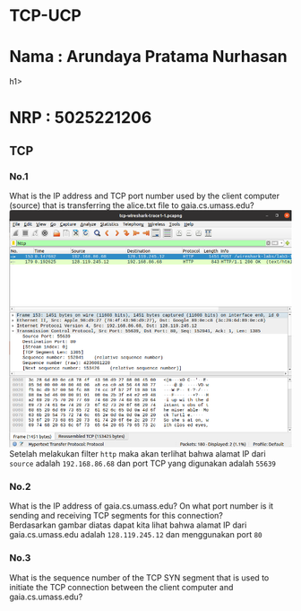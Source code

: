 # TCP-UCP

<h1>Nama : Arundaya Pratama Nurhasan</h1>h1>
<br>
<h1>NRP  : 5025221206</h1>

## TCP
### No.1
What is the IP address and TCP port number used by the client computer (source) that is transferring the alice.txt file to gaia.cs.umass.edu?
<img src="img/tcp1.png" alt="">
<br>
Setelah melakukan filter ```http``` maka akan terlihat bahwa alamat IP dari ```source``` adalah ```192.168.86.68``` dan port TCP yang digunakan adalah ```55639```

### No.2
What is the IP address of gaia.cs.umass.edu? On what port number is it sending and receiving TCP segments for this connection?
<br>
Berdasarkan gambar diatas dapat kita lihat bahwa alamat IP dari gaia.cs.umass.edu adalah ```128.119.245.12``` dan menggunakan port ```80```

### No.3
What is the sequence number of the TCP SYN segment that is used to initiate the TCP connection between the client computer and gaia.cs.umass.edu?
